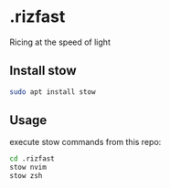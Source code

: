 # .rizfast
Ricing at the speed of light


## Install stow
```bash
sudo apt install stow
```

## Usage

execute stow commands from this repo:
```bash
cd .rizfast
stow nvim
stow zsh
```